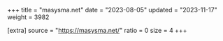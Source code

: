 +++
title = "masysma.net"
date = "2023-08-05"
updated = "2023-11-17"
weight = 3982

[extra]
source = "https://masysma.net/"
ratio = 0
size = 4
+++
